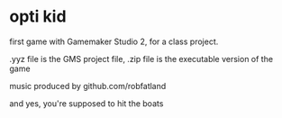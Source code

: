 # opti kid

first game with Gamemaker Studio 2, for a class project.

.yyz file is the GMS project file, .zip file is the executable version of the game

music produced by github.com/robfatland

and yes, you're supposed to hit the boats
